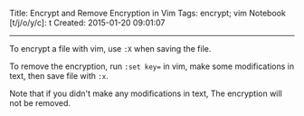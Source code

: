 Title: Encrypt and Remove Encryption in Vim
Tags: encrypt; vim
Notebook [t/j/o/y/c]: t
Created: 2015-01-20 09:01:07

------

To encrypt a file with vim, use `:X` when saving the file.

To remove the encryption, run `:set key=` in vim,
make some modifications in text,
then save file with `:x`.

Note that if you didn't make any modifications in text,
The encryption will not be removed.
